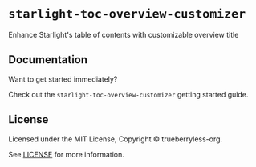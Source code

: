 # `starlight-toc-overview-customizer`

Enhance Starlight&#39;s table of contents with customizable overview title

## Documentation

Want to get started immediately?

Check out the `starlight-toc-overview-customizer` getting started guide.

## License

Licensed under the MIT License, Copyright © trueberryless-org.

See [LICENSE](https://github.com/trueberryless-org/starlight-toc-overview-customizer/blob/main/LICENSE) for more information.
